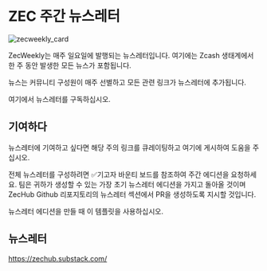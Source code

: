 # ZEC 주간 뉴스레터

![zecweekly_card](https://user-images.githubusercontent.com/81990132/231334012-4277aa16-9600-43b9-85ba-89d7d3b29f11.png)

ZecWeekly는 매주 일요일에 발행되는 뉴스레터입니다. 여기에는 Zcash 생태계에서 한 주 동안 발생한 모든 뉴스가 포함됩니다.

뉴스는 커뮤니티 구성원이 매주 선별하고 모든 관련 링크가 뉴스레터에 추가됩니다.

여기에서 뉴스레터를 구독하십시오.

## 기여하다

뉴스레터에 기여하고 싶다면 해당 주의 링크를 큐레이팅하고 여기에 게시하여 도움을 주십시오.

전체 뉴스레터를 구성하려면 ✅기고자 바운티 보드를 참조하여 주간 에디션을 요청하세요. 팀은 귀하가 생성할 수 있는 가장 초기 뉴스레터 에디션을 가지고 돌아올 것이며 ZecHub Github 리포지토리의 뉴스레터 섹션에서 PR을 생성하도록 지시할 것입니다.

뉴스레터 에디션을 만들 때 이 템플릿을 사용하십시오.

## 뉴스레터

https://zechub.substack.com/

